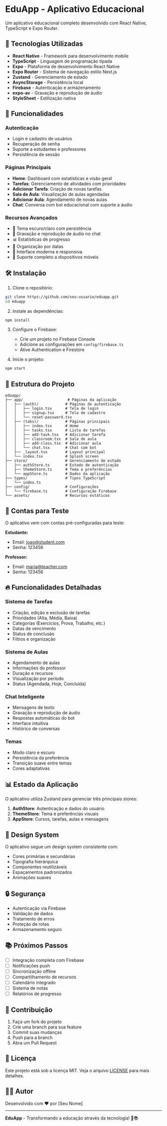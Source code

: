 # EduApp - Aplicativo Educacional

Um aplicativo educacional completo desenvolvido com React Native, TypeScript e Expo Router.

## 🚀 Tecnologias Utilizadas

- **React Native** - Framework para desenvolvimento mobile
- **TypeScript** - Linguagem de programação tipada
- **Expo** - Plataforma de desenvolvimento React Native
- **Expo Router** - Sistema de navegação estilo Next.js
- **Zustand** - Gerenciamento de estado
- **AsyncStorage** - Persistência local
- **Firebase** - Autenticação e armazenamento
- **expo-av** - Gravação e reprodução de áudio
- **StyleSheet** - Estilização nativa

## 📱 Funcionalidades

### Autenticação
- Login e cadastro de usuários
- Recuperação de senha
- Suporte a estudantes e professores
- Persistência de sessão

### Páginas Principais
- **Home**: Dashboard com estatísticas e visão geral
- **Tarefas**: Gerenciamento de atividades com prioridades
- **Adicionar Tarefa**: Criação de novas tarefas
- **Sala de Aula**: Visualização de aulas agendadas
- **Adicionar Aula**: Agendamento de novas aulas
- **Chat**: Conversa com bot educacional com suporte a áudio

### Recursos Avançados
- 🌙 Tema escuro/claro com persistência
- 🎵 Gravação e reprodução de áudio no chat
- 📊 Estatísticas de progresso
- 📅 Organização por datas
- 🎨 Interface moderna e responsiva
- 📱 Suporte completo a dispositivos móveis

## 🛠️ Instalação

1. Clone o repositório:
```bash
git clone https://github.com/seu-usuario/eduapp.git
cd eduapp
```

2. Instale as dependências:
```bash
npm install
```

3. Configure o Firebase:
   - Crie um projeto no Firebase Console
   - Adicione as configurações em `config/firebase.ts`
   - Ative Authentication e Firestore

4. Inicie o projeto:
```bash
npm start
```

## 📁 Estrutura do Projeto

```
eduapp/
├── app/                    # Páginas da aplicação
│   ├── (auth)/            # Páginas de autenticação
│   │   ├── login.tsx      # Tela de login
│   │   ├── signup.tsx     # Tela de cadastro
│   │   └── reset-password.tsx
│   ├── (tabs)/            # Páginas principais
│   │   ├── index.tsx      # Home
│   │   ├── tasks.tsx      # Lista de tarefas
│   │   ├── add-task.tsx   # Adicionar tarefa
│   │   ├── classroom.tsx  # Sala de aula
│   │   ├── add-class.tsx  # Adicionar aula
│   │   └── chat.tsx       # Chat com bot
│   ├── _layout.tsx        # Layout principal
│   └── index.tsx          # Splash screen
├── store/                 # Gerenciamento de estado
│   ├── authStore.ts       # Estado de autenticação
│   ├── themeStore.ts      # Tema e preferências
│   └── appStore.ts        # Dados da aplicação
├── types/                 # Tipos TypeScript
│   └── index.ts
├── config/                # Configurações
│   └── firebase.ts        # Configuração Firebase
└── assets/                # Recursos estáticos
```

## 🎯 Contas para Teste

O aplicativo vem com contas pré-configuradas para teste:

**Estudante:**
- Email: joao@student.com
- Senha: 123456

**Professor:**
- Email: maria@teacher.com
- Senha: 123456

## 🔥 Funcionalidades Detalhadas

### Sistema de Tarefas
- Criação, edição e exclusão de tarefas
- Prioridades (Alta, Média, Baixa)
- Categorias (Exercícios, Prova, Trabalho, etc.)
- Datas de vencimento
- Status de conclusão
- Filtros e organização

### Sistema de Aulas
- Agendamento de aulas
- Informações do professor
- Duração e recursos
- Visualização por período
- Status (Agendada, Hoje, Concluída)

### Chat Inteligente
- Mensagens de texto
- Gravação e reprodução de áudio
- Respostas automáticas do bot
- Interface intuitiva
- Histórico de conversas

### Temas
- Modo claro e escuro
- Persistência da preferência
- Transição suave entre temas
- Cores adaptativas

## 📊 Estado da Aplicação

O aplicativo utiliza Zustand para gerenciar três principais stores:

1. **AuthStore**: Autenticação e dados do usuário
2. **ThemeStore**: Tema e preferências visuais
3. **AppStore**: Cursos, tarefas, aulas e mensagens

## 🎨 Design System

O aplicativo segue um design system consistente com:
- Cores primárias e secundárias
- Tipografia hierárquica
- Componentes reutilizáveis
- Espaçamentos padronizados
- Animações suaves

## 🔒 Segurança

- Autenticação via Firebase
- Validação de dados
- Tratamento de erros
- Proteção de rotas
- Armazenamento seguro

## 📚 Próximos Passos

- [ ] Integração completa com Firebase
- [ ] Notificações push
- [ ] Sincronização offline
- [ ] Compartilhamento de recursos
- [ ] Calendário integrado
- [ ] Sistema de notas
- [ ] Relatórios de progresso

## 🤝 Contribuição

1. Faça um fork do projeto
2. Crie uma branch para sua feature
3. Commit suas mudanças
4. Push para a branch
5. Abra um Pull Request

## 📄 Licença

Este projeto está sob a licença MIT. Veja o arquivo [LICENSE](LICENSE) para mais detalhes.

## 👨‍💻 Autor

Desenvolvido com ❤️ por [Seu Nome]

---

**EduApp** - Transformando a educação através da tecnologia! 🚀📚